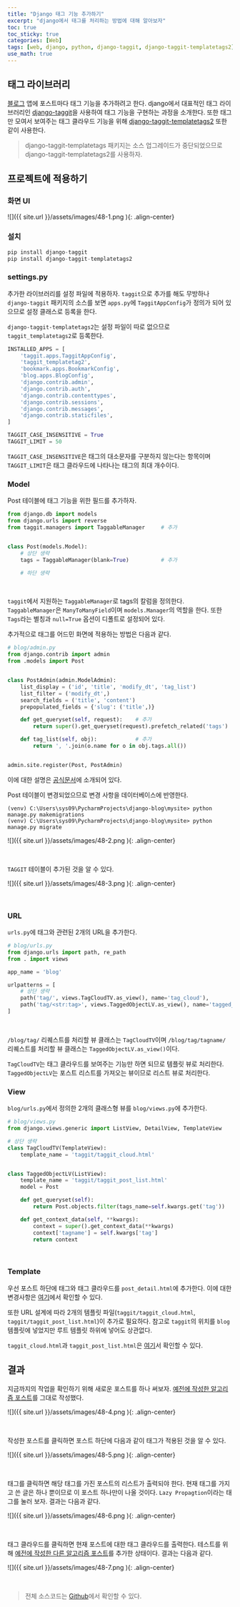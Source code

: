 ```yaml
---
title: "Django 태그 기능 추가하기"
excerpt: "django에서 태그를 처리하는 방법에 대해 알아보자"
toc: true
toc_sticky: true
categories: [Web]
tags: [web, django, python, django-taggit, django-taggit-templatetags2]
use_math: true
---
```


## 태그 라이브러리

[블로그](https://github.com/sys09270883/django-blog) 앱에 포스트마다 태그 기능을 추가하려고 한다. django에서 대표적인 태그 라이브러리인 [django-taggit](https://django-taggit.readthedocs.io/en/latest/)을 사용하여 태그 기능을 구현하는 과정을 소개한다. 또한 태그만 모여서 보여주는 태그 클라우드 기능을 위해 [django-taggit-templatetags2](https://github.com/fizista/django-taggit-templatetags2) 또한 같이 사용한다.  
> django-taggit-templatetags 패키지는 소스 업그레이드가 중단되었으므로 django-taggit-templatetags2를 사용하자.

## 프로젝트에 적용하기

### 화면 UI

![]({{ site.url }}/assets/images/48-1.png ){: .align-center}

### 설치

```python
pip install django-taggit
pip install django-taggit-templatetags2
```

### settings.py

추가한 라이브러리를 설정 파일에 적용하자. `taggit`으로 추가를 해도 무방하나 `django-taggit` 패키지의 소스를 보면 `apps.py`에 `TaggitAppConfig`가 정의가 되어 있으므로 설정 클래스로 등록을 한다.  

`django-taggit-templatetags2`는 설정 파일이 따로 없으므로 `taggit_templatetags2`로 등록한다.

```python
INSTALLED_APPS = [
    'taggit.apps.TaggitAppConfig',
    'taggit_templatetag2',
    'bookmark.apps.BookmarkConfig',
    'blog.apps.BlogConfig',
    'django.contrib.admin',
    'django.contrib.auth',
    'django.contrib.contenttypes',
    'django.contrib.sessions',
    'django.contrib.messages',
    'django.contrib.staticfiles',
]

TAGGIT_CASE_INSENSITIVE = True
TAGGIT_LIMIT = 50
```
  

`TAGGIT_CASE_INSENSITIVE`은 태그의 대소문자를 구분하지 않는다는 항목이며 `TAGGIT_LIMIT`은 태그 클라우드에 나타나는 태그의 최대 개수이다.

### Model
Post 테이블에 태그 기능을 위한 필드를 추가하자. 

```python
from django.db import models
from django.urls import reverse
from taggit.managers import TaggableManager     # 추가


class Post(models.Model):
    # 상단 생략
    tags = TaggableManager(blank=True)          # 추가

    # 하단 생략
```

<br>

`taggit`에서 지원하는 `TaggableManager`로 tags의 칼럼을 정의한다. `TaggableManager`은 `ManyToManyField`이며 `models.Manager`의 역할을 한다. 또한 `Tags`라는 별칭과 `null=True` 옵션이 디폴트로 설정되어 있다.  

추가적으로 태그를 어드민 화면에 적용하는 방법은 다음과 같다.

```python
# blog/admin.py
from django.contrib import admin
from .models import Post


class PostAdmin(admin.ModelAdmin):
    list_display = ('id', 'title', 'modify_dt', 'tag_list')                         # 추가
    list_filter = ('modify_dt',)
    search_fields = ('title', 'content')
    prepopulated_fields = {'slug': ('title',)}

    def get_queryset(self, request):    # 추가
        return super().get_queryset(request).prefetch_related('tags')

    def tag_list(self, obj):            # 추가
        return ', '.join(o.name for o in obj.tags.all())


admin.site.register(Post, PostAdmin)

```

이에 대한 설명은 [공식문서](https://django-taggit.readthedocs.io/en/latest/admin.html)에 소개되어 있다.  

Post 테이블이 변경되었으므로 변경 사항을 데이터베이스에 반영한다. 

```
(venv) C:\Users\sys09\PycharmProjects\django-blog\mysite> python manage.py makemigrations
(venv) C:\Users\sys09\PycharmProjects\django-blog\mysite> python manage.py migrate
```

![]({{ site.url }}/assets/images/48-2.png ){: .align-center}

<br>

`TAGGIT` 테이블이 추가된 것을 알 수 있다.

![]({{ site.url }}/assets/images/48-3.png ){: .align-center}

<br>

### URL
`urls.py`에 태그와 관련된 2개의 URL을 추가한다.

```python
# blog/urls.py
from django.urls import path, re_path
from . import views

app_name = 'blog'

urlpatterns = [
    # 상단 생략
    path('tag/', views.TagCloudTV.as_view(), name='tag_cloud'),
    path('tag/<str:tag>', views.TaggedObjectLV.as_view(), name='tagged_object_list'),
]
```

<br>

`/blog/tag/` 리퀘스트를 처리할 뷰 클래스는 `TagCloudTV`이며 `/blog/tag/tagname/` 리퀘스트를 처리할 뷰 클래스는 `TaggedObjectLV.as_view()`이다.  

`TagCloudTV`는 태그 클라우드를 보여주는 기능만 하면 되므로 템플릿 뷰로 처리한다. `TaggedObjectLV`는 포스트 리스트를 가져오는 뷰이므로 리스트 뷰로 처리한다.

### View
`blog/urls.py`에서 정의한 2개의 클래스형 뷰를 `blog/views.py`에 추가한다.

```python
# blog/views.py
from django.views.generic import ListView, DetailView, TemplateView

# 상단 생략
class TagCloudTV(TemplateView):
    template_name = 'taggit/taggit_cloud.html'


class TaggedObjectLV(ListView):
    template_name = 'taggit/taggit_post_list.html'
    model = Post

    def get_queryset(self):
        return Post.objects.filter(tags_name=self.kwargs.get('tag'))

    def get_context_data(self, **kwargs):
        context = super().get_context_data(**kwargs)
        context['tagname'] = self.kwargs['tag']
        return context
```

<br>

### Template
우선 포스트 하단에 태그와 태그 클라우드를 `post_detail.html`에 추가한다. 이에 대한 변경사항은 [여기](https://github.com/sys09270883/django-blog/blob/master/mysite/blog/templates/blog/post_detail.html)에서 확인할 수 있다.  

또한 URL 설계에 따라 2개의 템플릿 파일(`taggit/taggit_cloud.html`, `taggit/taggit_post_list.html`)이 추가로 필요하다. 참고로 `taggit`의 위치를 `blog` 템플릿에 넣었지만 루트 템플릿 하위에 넣어도 상관없다.  

`taggit_cloud.html`과 `taggit_post_list.html`은 [여기](https://github.com/sys09270883/django-blog/tree/master/mysite/blog/templates/taggit)서 확인할 수 있다.  


## 결과
지금까지의 작업을 확인하기 위해 새로운 포스트를 하나 써보자. [예전에 작성한 알고리즘 포스트](https://sys09270883.github.io/ps/39/)를 그대로 작성했다.  

![]({{ site.url }}/assets/images/48-4.png ){: .align-center}

<br>

작성한 포스트를 클릭하면 포스트 하단에 다음과 같이 태그가 적용된 것을 알 수 있다.

![]({{ site.url }}/assets/images/48-5.png ){: .align-center}

<br>

태그를 클릭하면 해당 태그를 가진 포스트의 리스트가 출력되야 한다. 현재 태그를 가지고 쓴 글은 하나 뿐이므로 이 포스트 하나만이 나올 것이다. `Lazy Propagtion`이라는 태그를 눌러 보자. 결과는 다음과 같다.

![]({{ site.url }}/assets/images/48-6.png ){: .align-center}

<br>

태그 클라우드를 클릭하면 현재 포스트에 대한 태그 클라우드를 출력한다. 테스트를 위해 [예전에 작성한 다른 알고리즘 포스트](https://sys09270883.github.io/ps/15/)를 추가한 상태이다. 결과는 다음과 같다.  

![]({{ site.url }}/assets/images/48-7.png ){: .align-center}

<br>

> 전체 소스코드는 [Github](https://github.com/sys09270883/django-blog)에서 확인할 수 있다.


<br>